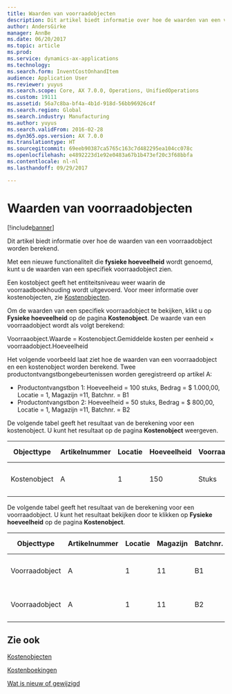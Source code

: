 ```yaml
---
title: Waarden van voorraadobjecten
description: Dit artikel biedt informatie over hoe de waarden van een voorraadobject worden berekend.
author: AndersGirke
manager: AnnBe
ms.date: 06/20/2017
ms.topic: article
ms.prod: 
ms.service: dynamics-ax-applications
ms.technology: 
ms.search.form: InventCostOnhandItem
audience: Application User
ms.reviewer: yuyus
ms.search.scope: Core, AX 7.0.0, Operations, UnifiedOperations
ms.custom: 19111
ms.assetid: 56a7c8ba-bf4a-4b1d-918d-56bb96926c4f
ms.search.region: Global
ms.search.industry: Manufacturing
ms.author: yuyus
ms.search.validFrom: 2016-02-28
ms.dyn365.ops.version: AX 7.0.0
ms.translationtype: HT
ms.sourcegitcommit: 69eeb90387ca5765c163c7d482295ea104cc078c
ms.openlocfilehash: e4892223d1e92e0483a67b1b473ef20c3f68bbfa
ms.contentlocale: nl-nl
ms.lasthandoff: 09/29/2017

---
```


# <a name="inventory-object-values"></a>Waarden van voorraadobjecten

[!include[banner](../includes/banner.md)]


Dit artikel biedt informatie over hoe de waarden van een voorraadobject worden berekend. 

Met een nieuwe functionaliteit die **fysieke hoeveelheid** wordt genoemd, kunt u de waarden van een specifiek voorraadobject zien. 

Een kostobject geeft het entiteitsniveau weer waarin de voorraadboekhouding wordt uitgevoerd. Voor meer informatie over kostenobjecten, zie [Kostenobjecten](cost-object.md). 

Om de waarden van een specifiek voorraadobject te bekijken, klikt u op **Fysieke hoeveelheid** op de pagina **Kostenobject**. De waarde van een voorraadobject wordt als volgt berekend: 

Voorraaobject.Waarde = Kostenobject.Gemiddelde kosten per eenheid × voorraadobject.Hoeveelheid 

Het volgende voorbeeld laat ziet hoe de waarden van een voorraadobject en een kostenobject worden berekend. Twee productontvangstbongebeurtenissen worden geregistreerd op artikel A:

-   Productontvangstbon 1: Hoeveelheid = 100 stuks, Bedrag = $ 1.000,00, Locatie = 1, Magazijn =11, Batchnr. = B1
-   Productontvangstbon 2: Hoeveelheid = 50 stuks, Bedrag = $ 800,00, Locatie = 1, Magazijn =11, Batchnr. = B2

De volgende tabel geeft het resultaat van de berekening voor een kostenobject. U kunt het resultaat op de pagina **Kostenobject** weergeven.

<table style="width:100%;">
<colgroup>
<col width="14%" />
<col width="14%" />
<col width="14%" />
<col width="14%" />
<col width="14%" />
<col width="14%" />
<col width="14%" />
</colgroup>
<thead>
<tr class="header">
<th>Objecttype</th>
<th>Artikelnummer</th>
<th>Locatie</th>
<th>Hoeveelheid</th>
<th>Voorraadeenheid</th>
<th>Waarde</th>
<th>Gemiddelde eenheidskosten</th>
</tr>
</thead>
<tbody>
<tr class="odd">
<td>Kostenobject</td>
<td>A</td>
<td>1</td>
<td>150</td>
<td>Stuks</td>
<td><p>$°1800,00</p></td>
<td><p>$°12,00</p></td>
</tr>
</tbody>
</table>

De volgende tabel geeft het resultaat van de berekening voor een voorraadobject. U kunt het resultaat bekijken door te klikken op **Fysieke hoeveelheid** op de pagina **Kostenobject**.

<table style="width:100%;">
<colgroup>
<col width="11%" />
<col width="11%" />
<col width="11%" />
<col width="11%" />
<col width="11%" />
<col width="11%" />
<col width="11%" />
<col width="11%" />
<col width="11%" />
</colgroup>
<thead>
<tr class="header">
<th>Objecttype</th>
<th>Artikelnummer</th>
<th>Locatie</th>
<th>Magazijn</th>
<th>Batchnr.</th>
<th>Hoeveelheid</th>
<th>Voorraadeenheid</th>
<th>Waarde</th>
<th>Gemiddelde eenheidskosten</th>
</tr>
</thead>
<tbody>
<tr class="odd">
<td>Voorraadobject</td>
<td>A</td>
<td>1</td>
<td>11</td>
<td>B1</td>
<td>100</td>
<td>Stuks</td>
<td><p>$ 1200,00</p></td>
<td><p>$°12,00</p></td>
</tr>
<tr class="even">
<td>Voorraadobject</td>
<td>A</td>
<td>1</td>
<td>11</td>
<td>B2</td>
<td>50</td>
<td>Stuks</td>
<td><p>$ 600,00</p></td>
<td><p>$°12,00</p></td>
</tr>
</tbody>
</table>



<a name="see-also"></a>Zie ook
--------

[Kostenobjecten](cost-object.md)

[Kostenboekingen](cost-entries.md)

[Wat is nieuw of gewijzigd](../../fin-and-ops/get-started/whats-new-changed.md)





